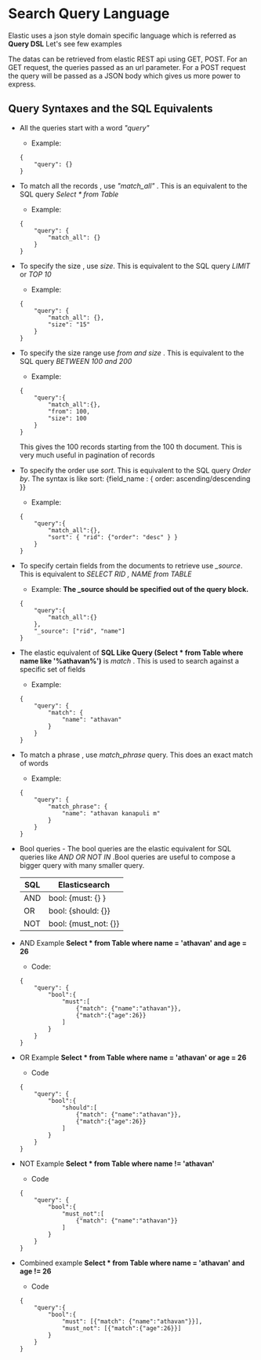 # Search Query Language
 Elastic uses a json style domain specific language which is referred as **Query DSL**
 Let's see few examples

 The datas can be retrieved from elastic REST api using GET, POST. For an GET request, the queries passed as an url parameter.  For a POST request the query will be passed as a JSON body which gives us more power to express. 

## Query Syntaxes and the SQL Equivalents 

 * All the queries start with a word _"query"_
    * Example: 

    ```
    {
        "query": {}
    }
    ```
 * To match all the records , use *"match_all"* .  This is an equivalent to the SQL query  _Select * from Table_
    * Example: 

    ```
    {
        "query": {
            "match_all": {}
        }
    }
    ```

 * To specify the size , use *size*. This is equivalent to the SQL query _LIMIT_ or _TOP 10_
    * Example:

    ```
    {
        "query": {
            "match_all": {},
            "size": "15"
        }
    }
    ```

 * To specify the size range use *from and size* . This is equivalent to the SQL query _BETWEEN 100 and 200_
    * Example: 
    
    ```
    {
        "query":{
            "match_all":{},
            "from": 100,
            "size": 100
        }
    }
    ```
    This gives the 100 records starting from the 100 th document. This is very much useful in pagination of records

 * To specify the order use *sort*. This is equivalent to the SQL query _Order by_. The syntax is like sort: {field_name : { order: ascending/descending }}
    * Example: 

    ```
    {
        "query":{
            "match_all":{},
            "sort": { "rid": {"order": "desc" } }
        }
    }
    ```

 * To specify certain fields from the documents to retrieve use *_source*. This is equivalent to _SELECT RID , NAME from TABLE_
    * Example: **The _source should be specified out of the query block.**

    ```
    {
        "query":{
            "match_all":{}
        }, 
        "_source": ["rid", "name"]
    }
    ```
 
 * The elastic equivalent of __SQL Like Query (Select * from Table where name like '%athavan%')__ is *match* . This is used to search against a specific set of fields
    * Example:

    ```
    {
        "query": {
            "match": { 
                "name": "athavan"
            }
        }
    }
    ```
 * To match a phrase , use *match_phrase* query. This does an exact match of words
    * Example: 

    ```
    {
        "query": {
            "match_phrase": {
                "name": "athavan kanapuli m"
            }
        }
    }
    ```

 * Bool queries - The bool queries are the elastic equivalent for SQL queries like _AND OR NOT IN_ .Bool queries are useful to compose a bigger  query with many smaller query.
    

    SQL  | Elasticsearch
    ---- | -------------
    AND  | bool: {must: {} }
    OR   | bool: {should: {}}
    NOT  | bool: {must_not: {}}


 * AND Example __Select * from Table where name = 'athavan' and age = 26__
    * Code: 

    ```
    {
        "query": {
            "bool":{
                "must":[
                    {"match": {"name":"athavan"}},
                    {"match":{"age":26}}
                ]
            }
        }
    }
    ```


 * OR Example __Select * from Table where name = 'athavan' or age = 26__
    * Code

    ```
    {
        "query": {
            "bool":{
                "should":[
                    {"match": {"name":"athavan"}},
                    {"match":{"age":26}}
                ]
            }
        }
    }
    ```

 * NOT Example __Select * from Table where name != 'athavan'__
    * Code

    ```
    {
        "query": {
            "bool":{
                "must_not":[
                    {"match": {"name":"athavan"}}
                ]
            }
        }
    }
    ```

 * Combined example __Select * from Table where name = 'athavan' and age != 26__
    * Code

    ```
    {
        "query":{
            "bool":{
                "must": [{"match": {"name":"athavan"}}],
                "must_not": [{"match":{"age":26}}]
            }
        }
    }
    ```


